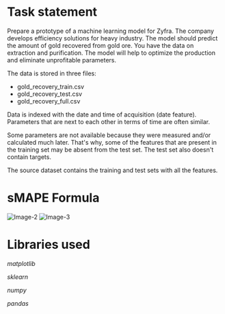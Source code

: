 # Task statement
Prepare a prototype of a machine learning model for Zyfra. The company develops efficiency solutions for heavy industry.
The model should predict the amount of gold recovered from gold ore. You have the data on extraction and purification.
The model will help to optimize the production and eliminate unprofitable parameters.

The data is stored in three files:
- gold_recovery_train.csv
- gold_recovery_test.csv
- gold_recovery_full.csv
  
Data is indexed with the date and time of acquisition (date feature). Parameters that are next to each other in terms of time are often similar.

Some parameters are not available because they were measured and/or calculated much later. That's why, some of the features that are present in the training set may be absent from the test set. The test set also doesn't contain targets.

The source dataset contains the training and test sets with all the features.

# sMAPE Formula
![Image-2](https://github.com/betulyildirimx/my-repository/assets/112573830/cf689605-e03f-4999-8794-3151b15393ac)
![Image-3](https://github.com/betulyildirimx/my-repository/assets/112573830/249b01e4-a5da-4008-88dc-441ebbd267f3)

# Libraries used
_matplotlib_

_sklearn_

_numpy_

_pandas_
